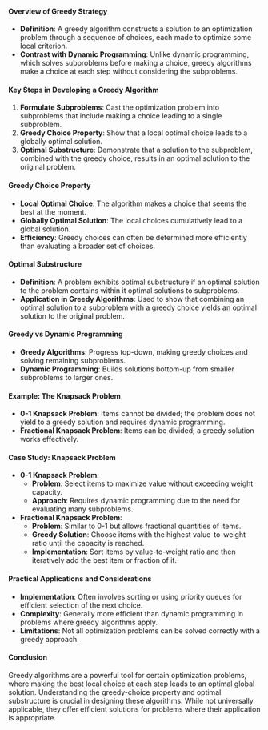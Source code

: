 #### Overview of Greedy Strategy
- **Definition**: A greedy algorithm constructs a solution to an optimization problem through a sequence of choices, each made to optimize some local criterion.
- **Contrast with Dynamic Programming**: Unlike dynamic programming, which solves subproblems before making a choice, greedy algorithms make a choice at each step without considering the subproblems.
#### Key Steps in Developing a Greedy Algorithm
1. **Formulate Subproblems**: Cast the optimization problem into subproblems that include making a choice leading to a single subproblem.
2. **Greedy Choice Property**: Show that a local optimal choice leads to a globally optimal solution.
3. **Optimal Substructure**: Demonstrate that a solution to the subproblem, combined with the greedy choice, results in an optimal solution to the original problem.
#### Greedy Choice Property
- **Local Optimal Choice**: The algorithm makes a choice that seems the best at the moment.
- **Globally Optimal Solution**: The local choices cumulatively lead to a global solution.
- **Efficiency**: Greedy choices can often be determined more efficiently than evaluating a broader set of choices.
#### Optimal Substructure
- **Definition**: A problem exhibits optimal substructure if an optimal solution to the problem contains within it optimal solutions to subproblems.
- **Application in Greedy Algorithms**: Used to show that combining an optimal solution to a subproblem with a greedy choice yields an optimal solution to the original problem.
#### Greedy vs Dynamic Programming
- **Greedy Algorithms**: Progress top-down, making greedy choices and solving remaining subproblems.
- **Dynamic Programming**: Builds solutions bottom-up from smaller subproblems to larger ones.
#### Example: The Knapsack Problem
- **0-1 Knapsack Problem**: Items cannot be divided; the problem does not yield to a greedy solution and requires dynamic programming.
- **Fractional Knapsack Problem**: Items can be divided; a greedy solution works effectively.
#### Case Study: Knapsack Problem
- **0-1 Knapsack Problem**: 
  - **Problem**: Select items to maximize value without exceeding weight capacity.
  - **Approach**: Requires dynamic programming due to the need for evaluating many subproblems.
- **Fractional Knapsack Problem**:
  - **Problem**: Similar to 0-1 but allows fractional quantities of items.
  - **Greedy Solution**: Choose items with the highest value-to-weight ratio until the capacity is reached.
  - **Implementation**: Sort items by value-to-weight ratio and then iteratively add the best item or fraction of it.
#### Practical Applications and Considerations
- **Implementation**: Often involves sorting or using priority queues for efficient selection of the next choice.
- **Complexity**: Generally more efficient than dynamic programming in problems where greedy algorithms apply.
- **Limitations**: Not all optimization problems can be solved correctly with a greedy approach.
#### Conclusion
Greedy algorithms are a powerful tool for certain optimization problems, where making the best local choice at each step leads to an optimal global solution. Understanding the greedy-choice property and optimal substructure is crucial in designing these algorithms. While not universally applicable, they offer efficient solutions for problems where their application is appropriate.